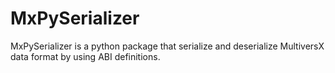 # MxPySerializer
MxPySerializer is a python package that serialize and deserialize MultiversX data format by using ABI definitions.
